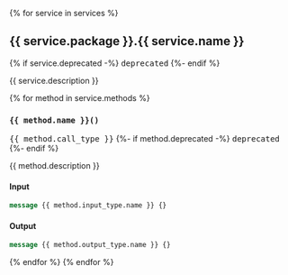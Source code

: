 {% for service in services %}
## {{ service.package }}.{{ service.name }}

{% if service.deprecated -%}
<kbd>deprecated</kbd>
{%- endif %}

{{ service.description }}

{% for method in service.methods %}
### `{{ method.name }}()`

<kbd>{{ method.call_type }}</kbd>
{%- if method.deprecated -%}
<kbd>deprecated</kbd>
{%- endif %}

{{ method.description }}

#### Input

```proto
message {{ method.input_type.name }} {}
```

#### Output

```proto
message {{ method.output_type.name }} {}
```

{% endfor %}
{% endfor %}
